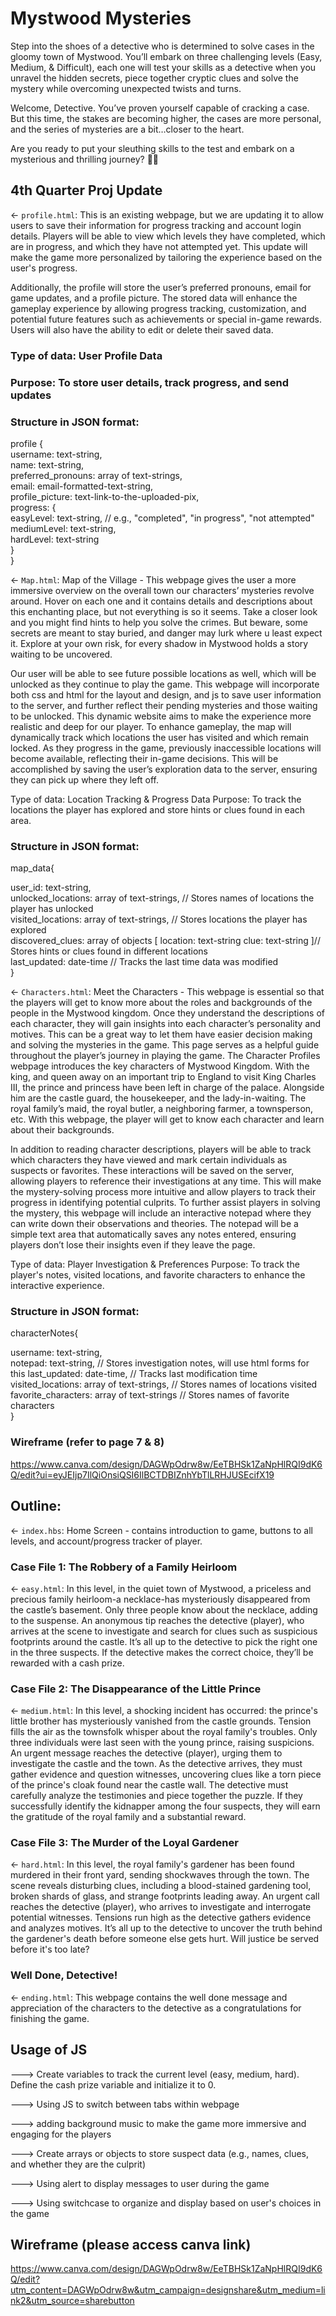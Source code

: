 # Mystwood Mysteries

Step into the shoes of a detective who is determined to solve cases in the gloomy town of Mystwood. You’ll embark on three challenging levels (Easy, Medium, & Difficult), each one will test your skills as a detective when you unravel the hidden secrets, piece together cryptic clues and solve the mystery while overcoming unexpected twists and turns.

Welcome, Detective. You’ve proven yourself capable of cracking a case. But this time, the stakes are becoming higher, the cases are more personal, and the series of mysteries are a bit…closer to the heart.

Are you ready to put your sleuthing skills to the test and embark on a mysterious and thrilling journey? 🔎🌲

## 4th Quarter Proj Update
← `profile.html`: This is an existing webpage, but we are updating it to allow users to save their information for progress tracking and account login details. Players will be able to view which levels they have completed, which are in progress, and which they have not attempted yet. This update will make the game more personalized by tailoring the experience based on the user's progress.

Additionally, the profile will store the user’s preferred pronouns, email for game updates, and a profile picture. The stored data will enhance the gameplay experience by allowing progress tracking, customization, and potential future features such as achievements or special in-game rewards. Users will also have the ability to edit or delete their saved data.


### Type of data: User Profile Data
### Purpose: To store user details, track progress, and send updates  

### Structure in JSON format:  
profile {  
   username: text-string,  
   name: text-string,  
   preferred_pronouns: array of text-strings,  
   email: email-formatted-text-string,  
   profile_picture: text-link-to-the-uploaded-pix,  
   progress: {  
      easyLevel: text-string,  // e.g., "completed", "in progress", "not attempted"  
      mediumLevel: text-string,  
      hardLevel: text-string  
   }  
}  

← `Map.html`: Map of the Village - This webpage gives the user a more immersive overview on the overall town our characters’ mysteries revolve around. Hover on each one and it contains details and descriptions about this enchanting place, but not everything is so it seems. Take a closer look and you might find hints to help you solve the crimes. But beware, some secrets are meant to stay buried, and danger may lurk where u least expect it. Explore at your own risk, for every shadow in Mystwood holds a story waiting to be uncovered.

Our user will be able to see future possible locations as well, which will be unlocked as they continue to play the game. This webpage will incorporate both css and html for the layout and design, and js to save user information to the server, and further reflect their pending mysteries and those waiting to be unlocked. This dynamic website aims to make the experience more realistic and deep for our player. To enhance gameplay, the map will dynamically track which locations the user has visited and which remain locked. As they progress in the game, previously inaccessible locations will become available, reflecting their in-game decisions. This will be accomplished by saving the user’s exploration data to the server, ensuring they can pick up where they left off. 

Type of data: Location Tracking & Progress Data
Purpose: To track the locations the player has explored and store hints or clues found in each area.

### Structure in JSON format:  
map_data{

   user_id: text-string,  
   unlocked_locations: array of text-strings,  // Stores names of locations the player has unlocked  
   visited_locations: array of text-strings,  // Stores locations the player has explored  
   discovered_clues: array of objects [
   		location: text-string
     		clue: text-string ]// Stores hints or clues found in different locations  
   last_updated: date-time  // Tracks the last time data was modified  
}

← `Characters.html`: Meet the Characters - This webpage is essential so that the players will get to know more about the roles and backgrounds of the people in the Mystwood kingdom. Once they understand the descriptions of each character, they will gain insights into each character’s personality and motives. This can be a great way to let them have easier decision making and solving the mysteries in the game. This page serves as a helpful guide throughout the player’s journey in playing the game. The Character Profiles webpage introduces the key characters of Mystwood Kingdom. With the king, and queen away on an important trip to England to visit King Charles III, the prince and princess have been left in charge of the palace. Alongside him are the castle guard, the housekeeper, and the lady-in-waiting. The royal family’s maid, the royal butler, a neighboring farmer, a townsperson, etc. With this webpage, the player will get to know each character and learn about their backgrounds.

In addition to reading character descriptions, players will be able to track which characters they have viewed and mark certain individuals as suspects or favorites. These interactions will be saved on the server, allowing players to reference their investigations at any time. This will make the mystery-solving process more intuitive and allow players to track their progress in identifying potential culprits. To further assist players in solving the mystery, this webpage will include an interactive notepad where they can write down their observations and theories. The notepad will be a simple text area that automatically saves any notes entered, ensuring players don’t lose their insights even if they leave the page.

Type of data: Player Investigation & Preferences
Purpose: To track the player's notes, visited locations, and favorite characters to enhance the interactive experience.

### Structure in JSON format:
characterNotes{

   username: text-string,  
   notepad: text-string,  // Stores investigation notes, will use html forms for this
   last_updated: date-time,  // Tracks last modification time  
   visited_locations: array of text-strings,  // Stores names of locations visited  
   favorite_characters: array of text-strings  // Stores names of favorite characters  
}


### Wireframe (refer to page 7 & 8)
https://www.canva.com/design/DAGWpOdrw8w/EeTBHSk1ZaNpHlRQI9dK6Q/edit?ui=eyJEIjp7IlQiOnsiQSI6IlBCTDBIZnhYbTlLRHJUSEcifX19





## Outline:

← `index.hbs`: Home Screen - contains introduction to game, buttons to all levels, and account/progress tracker of player.

### Case File 1: The Robbery of a Family Heirloom

← `easy.html`: In this level, in the quiet town of Mystwood, a priceless and precious family heirloom-a necklace-has mysteriously disappeared from the castle’s basement. Only three people know about the necklace, adding to the suspense. An anonymous tip reaches the detective (player), who arrives at the scene to investigate and search for clues such as suspicious footprints around the castle. It’s all up to the detective to pick the right one in the three suspects. If the detective makes the correct choice, they’ll be rewarded with a cash prize.

### Case File 2: The Disappearance of the Little Prince

← `medium.html`: In this level, a shocking incident has occurred: the prince's little brother has mysteriously vanished from the castle grounds. Tension fills the air as the townsfolk whisper about the royal family's troubles. Only three individuals were last seen with the young prince, raising suspicions. An urgent message reaches the detective (player), urging them to investigate the castle and the town. As the detective arrives, they must gather evidence and question witnesses, uncovering clues like a torn piece of the prince's cloak found near the castle wall. The detective must carefully analyze the testimonies and piece together the puzzle. If they successfully identify the kidnapper among the four suspects, they will earn the gratitude of the royal family and a substantial reward.

### Case File 3: The Murder of the Loyal Gardener

← `hard.html`: In this level, the royal family's gardener has been found murdered in their front yard, sending shockwaves through the town. The scene reveals disturbing clues, including a blood-stained gardening tool, broken shards of glass, and strange footprints leading away. An urgent call reaches the detective (player), who arrives to investigate and interrogate potential witnesses. Tensions run high as the detective gathers evidence and analyzes motives. It’s all up to the detective to uncover the truth behind the gardener's death before someone else gets hurt. Will justice be served before it's too late?

### Well Done, Detective!

← `ending.html`: This webpage contains the well done message and appreciation of the characters to the detective as a congratulations for finishing the game.

## Usage of JS

---> Create variables to track the current level (easy, medium, hard).
	   Define the cash prize variable and initialize it to 0.
     
---> Using JS to switch between tabs within webpage

---> adding background music to make the game more immersive and engaging for the players

---> Create arrays or objects to store suspect data (e.g., names, clues, and whether they are the culprit)

---> Using alert to display messages to user during the game

---> Using switchcase to organize and display based on user's choices in the game


## Wireframe (please access canva link)

https://www.canva.com/design/DAGWpOdrw8w/EeTBHSk1ZaNpHlRQI9dK6Q/edit?utm_content=DAGWpOdrw8w&utm_campaign=designshare&utm_medium=link2&utm_source=sharebutton

